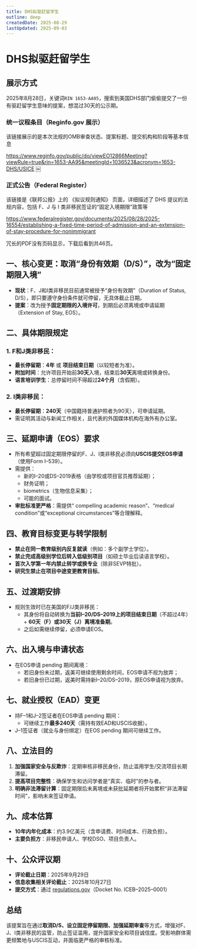 ```yaml
---
title: DHS拟驱赶留学生
outline: deep
createdDate: 2025-08-29
lastUpdated: 2025-09-03
---
```

# DHS拟驱赶留学生

## 展示方式

2025年8月28日，关键词`RIN 1653-AA95`，搜索到美国DHS部门偷偷提交了一份有驱赶留学生意味的提案，想混过30天的公示期。

### 统一议程条目（Reginfo.gov 展示）

该链接展示的是本次法规的OMB审查状态、提案标题、提交机构和阶段等基本信息

https://www.reginfo.gov/public/do/viewEO12866Meeting?viewRule=true&rin=1653-AA95&meetingId=1036523&acronym=1653-DHS/USICE
￼
### 正式公告（Federal Register）

该链接是《联邦公报》上的 《拟议规则通知》 页面，详细描述了 DHS 提议的法规内容，包括 F、J 与 I 类非移民签证的“固定入境期限”政策等

https://www.federalregister.gov/documents/2025/08/28/2025-16554/establishing-a-fixed-time-period-of-admission-and-an-extension-of-stay-procedure-for-nonimmigrant

冗长的PDF没有页码显示，下载后看到共46页。

## **一、核心变更：取消“身份有效期（D/S）”，改为“固定期限入境”**
- **现状**：F、J和I类非移民目前通常被授予“身份有效期”（Duration of Status, D/S），即只要遵守身份条件就可停留，无具体截止日期。
- **提案**：改为授予**固定期限的入境许可**，到期后必须离境或申请延期（Extension of Stay, EOS）。

## **二、具体期限规定**
### 1. **F和J类非移民**：
- **最长停留期**：**4年** 或 **项目结束日期**（以较短者为准）。
- **附加时间**：允许项目开始前**30天**入境，结束后**30天**离境或转换身份。
- **语言培训学生**：总停留时间不得超过**24个月**（含假期）。

### 2. **I类非移民**：
- **最长停留期**：**240天**（中国籍持普通护照者为90天），可申请延期。
- 需证明其活动与新闻工作相关，且代表的外国媒体机构在海外有办公室。



## **三、延期申请（EOS）要求**
- 所有希望超过固定期限停留的F、J、I类非移民必须向**USCIS提交EOS申请**（使用Form I–539）。
- 需提供：
  - 新的I–20或DS–2019表格（由学校或项目官员推荐延期）；
  - 财务证明；
  -  biometrics（生物信息采集）；
  - 可能的面试。
- **审批标准更严格**：需提供“ compelling academic reason”、“medical condition”或“exceptional circumstances”等合理解释。



## **四、教育目标变更与转学限制**
- **禁止在同一教育级别内反复就读**（例如：多个副学士学位）。
- **禁止完成高级别学位后转入低级别项目**（如硕士毕业后读语言学校）。
- **首次入学第一年内禁止转学或换专业**（除非SEVP特批）。
- **研究生禁止在项目中途变更教育目标**。


##  **五、过渡期安排**
- 规则生效时已在美国的F/J类非移民：
  - 其身份将自动转换为**当前I–20/DS–2019上的项目结束日期**（不超过4年） + **60天（F）或30天（J）离境准备期**。
  - 之后如需继续停留，必须申请EOS。



## **六、出入境与申请状态**
- 在EOS申请 pending 期间离境：
  - 若旧身份未过期，返美可继续使用剩余时间，EOS申请不视为放弃；
  - 若旧身份已过期，返美时需持新I–20/DS–2019，原EOS申请视为放弃。



## **七、就业授权（EAD）变更**
- 持F–1和J–2签证者在EOS申请 pending 期间：
  - 可继续工作**最多240天**（需持有效EAD和USCIS收据）。
- J–1签证者（就业与身份绑定）在EOS pending 期间可继续工作。

## **八、立法目的**
1. **加强国家安全与反欺诈**：定期审核非移民身份，防止滥用学生/交流项目长期滞留。
2. **提高项目完整性**：确保学生和访问学者是“真实、临时”的参与者。
3. **明确非法滞留计算**：固定期限后未离境或未获批延期者将开始累积“非法滞留时间”，影响未来签证申请。


## **九、成本估算**
- **10年内年化成本**：约3.9亿美元（含申请费、时间成本、行政负担）。
- **主要负担方**：非移民申请人、学校DSO、项目负责人。


## **十、公众评议期**
- **评论截止日期**：2025年9月29日
- **信息收集相关评论截止**：2025年10月27日
- **提交方式**：通过 [regulations.gov](https://www.regulations.gov)（Docket No. ICEB–2025–0001）



## 总结
该提案旨在通过**取消D/S、设立固定停留期限、加强延期审查**等方式，增强对F、J、I类非移民的监管，防止签证滥用，提升国家安全和项目诚信度。受影响群体需更频繁地与USCIS互动，并面临更严格的审核标准。
